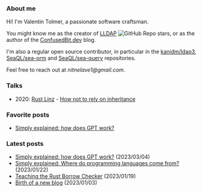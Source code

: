 ### About me

Hi! I'm Valentin Tolmer, a passionate software craftsman.

You might know me as the creator of [LLDAP](https://github.com/lldap/lldap)
![GitHub Repo stars](https://img.shields.io/github/stars/lldap/lldap?style=plastic),
or as the author of the [ConfusedBit.dev](https://confusedbit.dev) blog.

I'm also a regular open source contributor, in particular in the
[kanidm/ldap3](https://github.com/kanidm/ldap3),
[SeaQL/sea-orm](https://github.com/SeaQL/sea-orm) and
[SeaQL/sea-query](https://github.com/SeaQL/sea-query) repositories.

Feel free to reach out at _nitnelave1@gmail.com_.

### Talks

 - 2020: [Rust Linz](https://rust-linz.at/) - [How not to rely on inheritance](https://www.youtube.com/watch?v=m6Gee5kNe7U&pp=ygUPdmFsZW50aW4gdG9sbWVy)

### Favorite posts

 - [Simply explained: how does GPT
work?](https://confusedbit.dev/posts/how_does_gpt_work/)


### Latest posts

[//]: # "Everything after this will be obliterated"


* [Simply explained: how does GPT work?](https://confusedbit.dev/posts/how_does_gpt_work/) (2023/03/04)
* [Simply explained: Where do programming languages come from?](https://confusedbit.dev/posts/programming_languages/) (2023/01/22)
* [Teaching the Rust Borrow Checker](https://confusedbit.dev/posts/map_mut_iterator/) (2023/01/19)
* [Birth of a new blog](https://confusedbit.dev/posts/birth_of_a_new_blog/) (2023/01/03)
